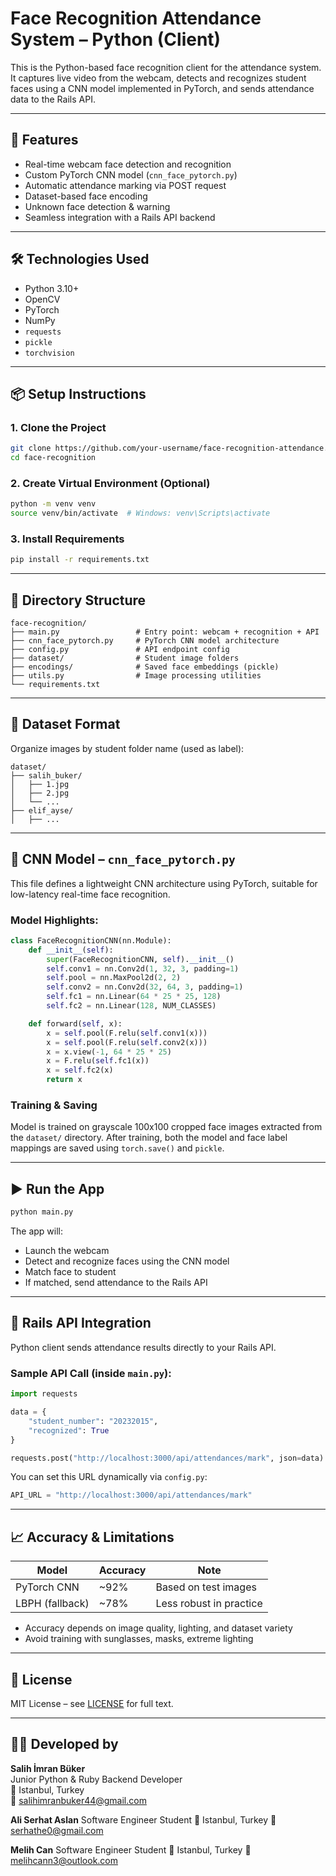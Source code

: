 # Face Recognition Attendance System – Python (Client)

This is the Python-based face recognition client for the attendance system. It captures live video from the webcam, detects and recognizes student faces using a CNN model implemented in PyTorch, and sends attendance data to the Rails API.

---

## 🧠 Features

- Real-time webcam face detection and recognition
- Custom PyTorch CNN model (`cnn_face_pytorch.py`)
- Automatic attendance marking via POST request
- Dataset-based face encoding
- Unknown face detection & warning
- Seamless integration with a Rails API backend

---

## 🛠️ Technologies Used

- Python 3.10+
- OpenCV
- PyTorch
- NumPy
- `requests`
- `pickle`
- `torchvision`

---

## 📦 Setup Instructions

### 1. Clone the Project

```bash
git clone https://github.com/your-username/face-recognition-attendance.git
cd face-recognition
```

### 2. Create Virtual Environment (Optional)

```bash
python -m venv venv
source venv/bin/activate  # Windows: venv\Scripts\activate
```

### 3. Install Requirements

```bash
pip install -r requirements.txt
```

---

## 📁 Directory Structure

```
face-recognition/
├── main.py                 # Entry point: webcam + recognition + API
├── cnn_face_pytorch.py     # PyTorch CNN model architecture
├── config.py               # API endpoint config
├── dataset/                # Student image folders
├── encodings/              # Saved face embeddings (pickle)
├── utils.py                # Image processing utilities
└── requirements.txt
```

---

## 📸 Dataset Format

Organize images by student folder name (used as label):

```
dataset/
├── salih_buker/
│   ├── 1.jpg
│   ├── 2.jpg
│   └── ...
├── elif_ayse/
│   ├── ...
```

---

## 🧠 CNN Model – `cnn_face_pytorch.py`

This file defines a lightweight CNN architecture using PyTorch, suitable for low-latency real-time face recognition.

### Model Highlights:

```python
class FaceRecognitionCNN(nn.Module):
    def __init__(self):
        super(FaceRecognitionCNN, self).__init__()
        self.conv1 = nn.Conv2d(1, 32, 3, padding=1)
        self.pool = nn.MaxPool2d(2, 2)
        self.conv2 = nn.Conv2d(32, 64, 3, padding=1)
        self.fc1 = nn.Linear(64 * 25 * 25, 128)
        self.fc2 = nn.Linear(128, NUM_CLASSES)

    def forward(self, x):
        x = self.pool(F.relu(self.conv1(x)))
        x = self.pool(F.relu(self.conv2(x)))
        x = x.view(-1, 64 * 25 * 25)
        x = F.relu(self.fc1(x))
        x = self.fc2(x)
        return x
```

### Training & Saving

Model is trained on grayscale 100x100 cropped face images extracted from the `dataset/` directory. After training, both the model and face label mappings are saved using `torch.save()` and `pickle`.

---

## ▶️ Run the App

```bash
python main.py
```

The app will:
- Launch the webcam
- Detect and recognize faces using the CNN model
- Match face to student
- If matched, send attendance to the Rails API

---

## 🔗 Rails API Integration

Python client sends attendance results directly to your Rails API.

### Sample API Call (inside `main.py`):

```python
import requests

data = {
    "student_number": "20232015",
    "recognized": True
}

requests.post("http://localhost:3000/api/attendances/mark", json=data)
```

You can set this URL dynamically via `config.py`:

```python
API_URL = "http://localhost:3000/api/attendances/mark"
```

---

## 📈 Accuracy & Limitations

| Model           | Accuracy  | Note                    |
|----------------|-----------|-------------------------|
| PyTorch CNN     | ~92%      | Based on test images    |
| LBPH (fallback) | ~78%      | Less robust in practice |

- Accuracy depends on image quality, lighting, and dataset variety
- Avoid training with sunglasses, masks, extreme lighting

---

## 📄 License

MIT License – see [LICENSE](../LICENSE) for full text.

---

## 👨‍💻 Developed by

**Salih İmran Büker**  
Junior Python & Ruby Backend Developer  
📍 Istanbul, Turkey  
📧 salihimranbuker44@gmail.com

**Ali Serhat Aslan**
Software Engineer Student
📍 Istanbul, Turkey 
📧 serhathe0@gmail.com

**Melih Can**
Software Engineer Student
📍 Istanbul, Turkey 
📧 melihcann3@outlook.com